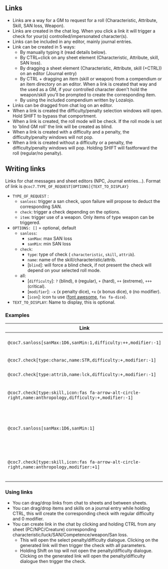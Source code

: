 Links
-----

* Links are a way for a GM to request for a roll (Characteristic, Attribute, Skill, SAN loss, Weapon).
* Links are created in the chat log. When you click a link it will trigger a check for your(s) controlled/impersonated character(s).
* Links can be included in any editor, mainly journal entries.
* Link can be created in 5 ways:
    * By manually typing it (read details below).
    * By CTRL+click on any sheet element (Characteristic, Attribute, skill, SAN loss).
    * By dragging a sheet element (Characteristic, Attribute, skill (+CTRL)) on an editor (Journal entry)
    * By CTRL + dragging an item (skill or weapon) from a compendium or an item directory on an editor. When a link is created that way and the used as a GM, if your controlled character doen't hold the weapon/skill you'll be prompted to create the corresponding item.
    * By using the included compendium written by Lozalojo.
* Links can be dragged from chat log on an editor.
* When a link is created the difficulty/penalty selection windows will open. Hold SHIFT to bypass that comportment.
* When a link is created, the roll mode will be check. If the roll mode is set to 'blind GM roll' the link will be created as blind.
* When a link is created with a difficulty and a penalty, the difficulty/penalty windows will not pop.
* When a link is created without a difficulty or a penalty, the difficulty/penalty windows will pop. Holding SHIFT will fastforward the roll (regular/no penalty).

## Writing links 

Links for chat messages and sheet editors (NPC, Journal entries...).
Format of link is `@coc7.TYPE_OF_REQUEST[OPTIONS]{TEXT_TO_DISPLAY}`
* `TYPE_OF_REQUEST` :
    * `sanloss`: trigger a san check, upon failure will propose to deduct the corresponding SAN.
    * `check`: trigger a check depending on the options.
    * `item`: trigger use of a weapon. Only items of type weapon can be triggered.
* `OPTIONS: []` = optional, default
    * `sanloss`:
        * `sanMax`: max SAN loss
        * `sanMin`: min SAN loss
    * `check`:
        * `type`: type of check ( `characteristic`, `skill`, `attrib`).
        * `name`: name of the skill/characteristic/attrib.
        * [`blind`]: will force a blind check, if not present the check will depend on your selected roll mode.
    * all:
        * [`difficulty`]: `?` (blind), `0` (regular), `+` (hard), `++` (extreme), `+++` (critical).
        * [`modifier`]: `-x` (x penalty dice), `+x` (x bonus dice), `0` (no modifier).
        * [`icon`]: icon tu use ([font awesome](https://fontawesome.com/icons), `fas fa-dice`).
* `TEXT_TO_DISPLAY`: Name to display, this is optional.

### Examples 

| Link                                                           | Result                     |
| ---------------------------------------------------------------| ---------------------------|
| `@coc7.sanloss[sanMax:1D6,sanMin:1,difficulty:++,modifier:-1]` | {Hard San Loss (-1) 1/1D6} |
| `@coc7.check[type:charac,name:STR,difficulty:+,modifier:-1]`   | {Hard STR check(-1)}       |
| `@coc7.check[type:attrib,name:lck,difficulty:+,modifier:-1]`    | {Hard luck check(-1)}      |
| `@coc7.check[type:skill,icon:fas fa-arrow-alt-circle-right,name:anthropology,difficulty:+,modifier:-1]` | {Hard Anthropology check(-1)} (with icon)|
| `@coc7.sanloss[sanMax:1D6,sanMin:1]` | {San Loss (-1) 1/1D6} (without name, difficulty nor modifier) |
| `@coc7.check[type:skill,icon:fas fa-arrow-alt-circle-right,name:anthropology,modifier:+1]` | {Anthropology check (+1)} (with icon, without name nor difficulty) |

### Using links 

* You can drag/drop links from chat to sheets and between sheets.
* You can drag/drop items and skills on a journal entry while holding CTRL, this will create the corresponding check with regular difficulty and 0 modifier.
* You can create link in the chat by clicking and holding CTRL from any sheet (PC/NPC/Creature) corresponding characteristic/luck/SAN/Competence/weapon/San loss.
    * This will open the select penalty/difficulty dialogue. Clicking on the generated link will then trigger the check with all parameters.
    * Holding Shift on top will not open the penalty/difficulty dialogue. Clicking on the generated link will open the penalty/difficulty dialogue then trigger the check.